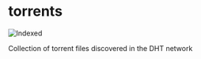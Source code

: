 torrents 
========
![Indexed](https://img.shields.io/badge/indexed-162473-blue)

Collection of torrent files discovered in the DHT network
